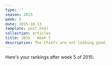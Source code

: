 ```yaml
---
type: ''
season: 2015
week: 5
date: 2015-10-13
template: post.html
collection: articles
title: 2015 - Week 5
description: The Chiefs are not looking good.
---
```


Here's your rankings after week 5 of 2015:

